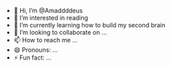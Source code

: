 - 👋 Hi, I’m @Amaddddeus
- 👀 I’m interested in reading
- 🌱 I’m currently learning how to build my second brain
- 💞️ I’m looking to collaborate on ...
- 📫 How to reach me ...
- 😄 Pronouns: ...
- ⚡ Fun fact: ...

<!---
Amaddddeus/Amaddddeus is a ✨ special ✨ repository because its `README.md` (this file) appears on your GitHub profile.
You can click the Preview link to take a look at your changes.
--->
